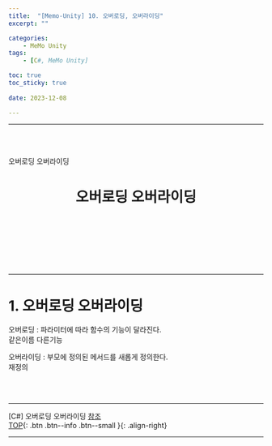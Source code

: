 ```yaml
---
title:  "[Memo-Unity] 10. 오버로딩, 오버라이딩"
excerpt: ""

categories:
    - MeMo Unity
tags:
    - [C#, MeMo Unity]

toc: true
toc_sticky: true
 
date: 2023-12-08

---
```

- - -
<BR><BR>

오버로딩 오버라이딩

<center><H1> 오버로딩 오버라이딩 </H1></center>

<br><br><br><br><br><br>
- - - 

# 1. 오버로딩 오버라이딩
오버로딩 : 파라미터에 따라 함수의 기능이 달라진다.  
같은이름 다른기능   

오버라이딩 : 부모에 정의된 메서드를 새롭게 정의한다.  
재정의  

<br><br>
- - - 

[C#] 오버로딩 오버라이딩
[참조](https://docs.unity3d.com/kr/2021.3/Manual/Coroutines.html)  
[TOP](#){: .btn .btn--info .btn--small }{: .align-right}
<br>
- - -
